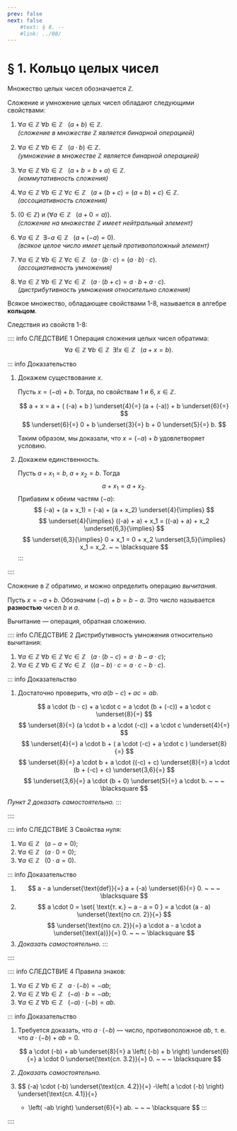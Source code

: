 ```yaml
---
prev: false
next: false
    #text: § 8. --
    #link: ../08/
---
```


# § 1. Кольцо целых чисел

Множество целых чисел обозначается $\mathbb{Z}$.

Сложение и умножение целых чисел обладают следующими свойствами:

1. $\forall a \in \mathbb{Z} ~ \forall b \in \mathbb{Z} ~ ~ ~ (a + b) \in \mathbb{Z}$.<br>
   *(сложение в множестве $\mathbb{Z}$ является бинарной операцией)*

2. $\forall a \in \mathbb{Z} ~ \forall b \in \mathbb{Z} ~ ~ ~ (a \cdot b) \in \mathbb{Z}$.<br>
   *(умножение в множестве $\mathbb{Z}$ является бинарной операцией)*

3. $\forall a \in \mathbb{Z} ~ \forall b \in \mathbb{Z} ~ ~ ~ (a + b = b + a) \in \mathbb{Z}$.<br>
   *(коммутативность сложения)*

4. $\forall a \in \mathbb{Z} ~ \forall b \in \mathbb{Z} ~ \forall c \in \mathbb{Z} ~ ~ ~ (a + (b + c) = (a + b) + c) \in \mathbb{Z}$.<br>
   *(ассоциативность сложения)*

5. $(0 \in \mathbb{Z}) ~ \text{и} ~ (\forall a \in \mathbb{Z} ~ ~ ~ (a + 0 = a))$.<br>
   *(сложение на множестве $\mathbb{Z}$ имеет нейтральный элемент)*

6. $\forall a \in \mathbb{Z} ~ ~ \exists -a \in \mathbb{Z} ~ ~ ~ (a + (-a) = 0)$.<br>
   *(всякое целое число имеет целый противоположный элемент)*

7. $\forall a \in \mathbb{Z} ~ \forall b \in \mathbb{Z} ~ \forall c \in \mathbb{Z} ~ ~ ~ (a \cdot (b \cdot c) = (a \cdot b) \cdot c)$.<br>
   *(ассоциативность умножения)*

8. $\forall a \in \mathbb{Z} ~ \forall b \in \mathbb{Z} ~ \forall c \in \mathbb{Z} ~ ~ ~ (a \cdot (b + c) = a \cdot b + a \cdot c)$.<br>
   *(дистрибутивность умножения относительно сложения)*

Всякое множество, обладающее свойствами 1-8, называется в алгебре **кольцом**.

Следствия из свойств 1-8:

:::: info СЛЕДСТВИЕ 1
Операция сложения целых чисел обратима:
$$
\forall a \in \mathbb{Z} ~ \forall b \in \mathbb{Z} ~ ~ \exists ! x \in \mathbb{Z} ~ ~ ~ (a + x = b).
$$

::: info Доказательство
1. Докажем существование $x$.

   Пусть $x = (-a) + b$. Тогда, по свойствам 1 и 6, $x \in \mathbb{Z}$.

   $$
   a + x = a + ( (-a) + b ) \underset{4}{=} (a + (-a)) + b \underset{6}{=}
   $$
   $$
   \underset{6}{=} 0 + b \underset{3}{=} b + 0 \underset{5}{=} b.
   $$
   
   Таким образом, мы доказали, что $x = (-a) + b$ удовлетворяет условию.

2. Докажем единственность.

   Пусть $a + x_1 = b$, $a + x_2 = b$. Тогда
   $$a + x_1 = a + x_2.$$
   Прибавим к обеим частям $(-a)$:
   $$
   (-a) + (a + x_1) = (-a) + (a + x_2) \underset{4}{\implies}
   $$
   $$
   \underset{4}{\implies} ((-a) + a) + x_1 = ((-a) + a) + x_2 \underset{6,3}{\implies}
   $$
   $$
   \underset{6,3}{\implies} 0 + x_1 = 0 + x_2 \underset{3,5}{\implies} x_1 = x_2. ~ ~ \blacksquare
   $$
:::

::::

Сложение в $\mathbb{Z}$ обратимо, и можно определить операцию *вычитания*.

Пусть $x = -a + b$. Обозначим $(-a) + b = b - a$. Это число называется **разностью** чисел $b$ и $a$.

Вычитание — операция, обратная сложению.

:::: info СЛЕДСТВИЕ 2
Дистрибутивность умножения относительно вычитания:
1. $\forall a \in \mathbb{Z} ~ \forall b \in \mathbb{Z} ~ \forall c \in \mathbb{Z} ~ ~ ~ (a \cdot (b - c) = a \cdot b - a \cdot c)$;
2. $\forall a \in \mathbb{Z} ~ \forall b \in \mathbb{Z} ~ \forall c \in \mathbb{Z} ~ ~ ~ ((a-b) \cdot c = a \cdot c - b \cdot c)$.

::: info Доказательство
1. Достаточно проверить, что $a(b-c) + ac = ab$.

   $$
   a \cdot (b - c) + a \cdot c = a \cdot (b + (-c)) + a \cdot c \underset{8}{=}
   $$
   $$
   \underset{8}{=} (a \cdot b + a \cdot (-c)) + a \cdot c \underset{4}{=}
   $$
   $$
   \underset{4}{=} a \cdot b + ( a \cdot (-c) + a \cdot c ) \underset{8}{=}
   $$
   $$
   \underset{8}{=} a \cdot b + a \cdot ((-c) + c) \underset{8}{=} a \cdot (b + (-c) + c) \underset{3,6}{=}
   $$
   $$
   \underset{3,6}{=} a \cdot (b + 0) \underset{5}{=} a \cdot b. ~ ~ ~ \blacksquare
   $$

*Пункт 2 доказать самостоятельно.*
:::

::::

:::: info СЛЕДСТВИЕ 3
Свойства нуля:
1. $\forall a \in \mathbb{Z} ~ ~ ~ (a - a = 0)$;
2. $\forall a \in \mathbb{Z} ~ ~ ~ (a \cdot 0 = 0)$;
3. $\forall a \in \mathbb{Z} ~ ~ ~ (0 \cdot a = 0)$.

::: info Доказательство
1. $$ a - a \underset{\text{def}}{=} a + (-a) \underset{6}{=} 0. ~ ~ ~ \blacksquare $$
2. $$ a \cdot 0 = \set{ \text{т. к.} ~ a - a = 0 } = a \cdot (a - a) \underset{\text{по сл. 2}}{=} $$
   $$ \underset{\text{по сл. 2}}{=} a \cdot a - a \cdot a \underset{\text{a)}}{=} 0. ~ ~ ~ \blacksquare $$
3. *Доказать самостоятельно.*
:::

::::

:::: info СЛЕДСТВИЕ 4
Правила знаков:
1. $\forall a \in \mathbb{Z} ~ \forall b \in \mathbb{Z} ~ ~ ~ a \cdot (-b) = -ab$;
2. $\forall a \in \mathbb{Z} ~ \forall b \in \mathbb{Z} ~ ~ ~ (-a) \cdot b = -ab$;
3. $\forall a \in \mathbb{Z} ~ \forall b \in \mathbb{Z} ~ ~ ~ (-a) \cdot (-b) = ab$.

::: info Доказательство
1. Требуется доказать, что $a \cdot (-b)$ — число, противоположное $ab$, т. е. что $a \cdot (-b) + ab = 0$.

   $$
   a \cdot (-b) + ab \underset{8}{=} a \left( (-b) + b \right) \underset{6}{=} a \cdot 0 \underset{\text{сл. 3.2}}{=} 0. ~ ~ ~ \blacksquare
   $$

2. *Доказать самостоятельно.*

3. 
   $$
   (-a) \cdot (-b) \underset{\text{сл. 4.2}}{=}
   -\left( a \cdot (-b) \right) \underset{\text{сл. 4.1}}{=}
   - \left( -ab \right) \underset{6}{=}
   ab. ~ ~ ~ \blacksquare
   $$
:::

::::